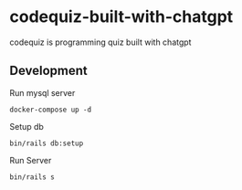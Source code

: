# codequiz-built-with-chatgpt
codequiz is programming quiz built with chatgpt

## Development

Run mysql server

```
docker-compose up -d
```

Setup db

```
bin/rails db:setup
```

Run Server

```
bin/rails s
```
